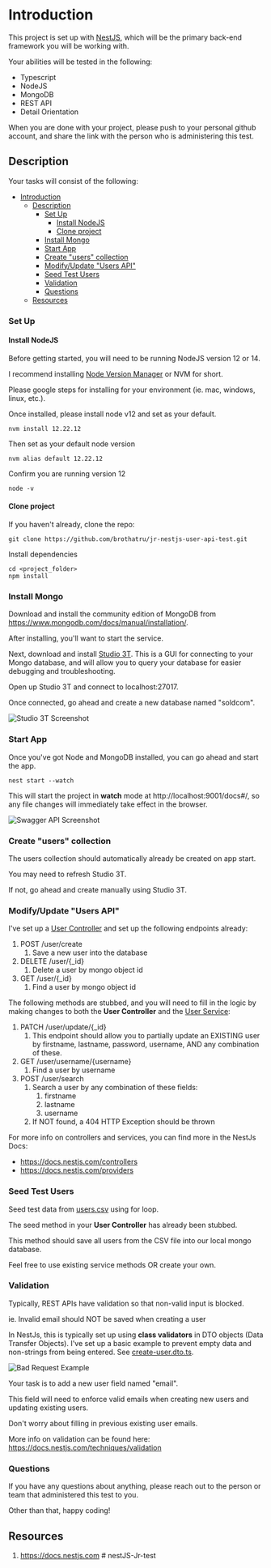 # Introduction

This project is set up with [NestJS](https://nestjs.com), which will be the primary back-end framework you will be working with.

Your abilities will be tested in the following:

- Typescript
- NodeJS
- MongoDB
- REST API
- Detail Orientation

When you are done with your project, please push to your personal github account, and share the link with the person who is administering this test.

## Description

Your tasks will consist of the following:

- [Introduction](#introduction)
  - [Description](#description)
    - [Set Up](#set-up)
      - [Install NodeJS](#install-nodejs)
      - [Clone project](#clone-project)
    - [Install Mongo](#install-mongo)
    - [Start App](#start-app)
    - [Create "users" collection](#create-users-collection)
    - [Modify/Update "Users API"](#modifyupdate-users-api)
    - [Seed Test Users](#seed-test-users)
    - [Validation](#validation)
    - [Questions](#questions)
  - [Resources](#resources)

### Set Up

#### Install NodeJS

Before getting started, you will need to be running NodeJS version 12 or 14.

I recommend installing [Node Version Manager](https://github.com/nvm-sh/nvm#installing-and-updating) or NVM for short.

Please google steps for installing for your environment (ie. mac, windows, linux, etc.).

Once installed, please install node v12 and set as your default.

```
nvm install 12.22.12
```

Then set as your default node version

```
nvm alias default 12.22.12
```

Confirm you are running version 12

```
node -v
```

#### Clone project

If you haven't already, clone the repo:

```
git clone https://github.com/brothatru/jr-nestjs-user-api-test.git
```

Install dependencies

```
cd <project_folder>
npm install
```

### Install Mongo

Download and install the community edition of MongoDB from https://www.mongodb.com/docs/manual/installation/.

After installing, you'll want to start the service.

Next, download and install [Studio 3T](https://robomongo.org). This is a GUI for connecting to your Mongo database, and will allow you to query your database for easier debugging and troubleshooting.

Open up Studio 3T and connect to localhost:27017.

Once connected, go ahead and create a new database named "soldcom".

![Studio 3T Screenshot](./img/studio-3t.png)

### Start App

Once you've got Node and MongoDB installed, you can go ahead and start the app.

```
nest start --watch
```

This will start the project in **watch** mode at http://localhost:9001/docs#/, so any file changes will immediately take effect in the browser.

![Swagger API Screenshot](./img/swagger-api.png)

### Create "users" collection

The users collection should automatically already be created on app start.

You may need to refresh Studio 3T.

If not, go ahead and create manually using Studio 3T.

### Modify/Update "Users API"

I've set up a [User Controller](./src/modules/user/user.controller.ts) and set up the following endpoints already:

1. POST /user/create
   1. Save a new user into the database
2. DELETE /user/{\_id}
   1. Delete a user by mongo object id
3. GET /user/{\_id}
   1. Find a user by mongo object id

The following methods are stubbed, and you will need to fill in the logic by making changes to both the **User Controller** and the [User Service](./src/modules/user/user.service.ts):

1. PATCH /user/update/{\_id}
   1. This endpoint should allow you to partially update an EXISTING user by firstname, lastname, password, username, AND any combination of these.
2. GET /user/username/{username}
   1. Find a user by username
3. POST /user/search
   1. Search a user by any combination of these fields:
      1. firstname
      2. lastname
      3. username
   2. If NOT found, a 404 HTTP Exception should be thrown

For more info on controllers and services, you can find more in the NestJs Docs:

- https://docs.nestjs.com/controllers
- https://docs.nestjs.com/providers

### Seed Test Users

Seed test data from [users.csv](./seed-data/users.csv) using for loop.

The seed method in your **User Controller** has already been stubbed.

This method should save all users from the CSV file into our local mongo database.

Feel free to use existing service methods OR create your own.

### Validation

Typically, REST APIs have validation so that non-valid input is blocked.

ie. Invalid email should NOT be saved when creating a user

In NestJs, this is typically set up using **class validators** in DTO objects (Data Transfer Objects). I've set up a basic example to prevent empty data and non-strings from being entered. See [create-user.dto.ts](./src/modules/user/dto/create-user.dto.ts).

![Bad Request Example](./img/bad-request-example.png)

Your task is to add a new user field named "email".

This field will need to enforce valid emails when creating new users and updating existing users.

Don't worry about filling in previous existing user emails.

More info on validation can be found here: https://docs.nestjs.com/techniques/validation

### Questions

If you have any questions about anything, please reach out to the person or team that administered this test to you.

Other than that, happy coding!

## Resources

1. https://docs.nestjs.com
#   n e s t J S - J r - t e s t  
 
